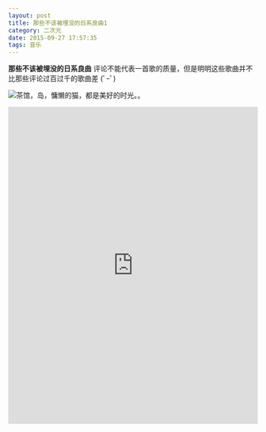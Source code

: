 ```yaml
---
layout: post
title: 那些不该被埋没的日系良曲1
category: 二次元
date: 2015-09-27 17:57:35
tags: 音乐
---
```


**那些不该被埋没的日系良曲**
评论不能代表一首歌的质量，但是明明这些歌曲并不比那些评论过百过千的歌曲差 (ﾟｰﾟ)

![茶馆，岛，慵懒的猫，都是美好的时光。。](http://7xlkoc.com1.z0.glb.clouddn.com/defaultmic.jpeg) 

<iframe src="http://music.163.com/outchain/player?type=0&amp;id=105662051&amp;auto=0&amp;height=50" width="100%" height="640px" frameborder="no" marginwidth="0" marginheight="20px"></iframe>